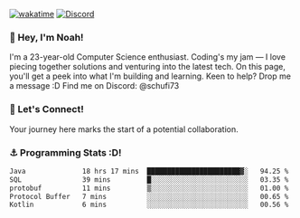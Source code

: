 [![wakatime](https://wakatime.com/badge/user/018b5c7c-fde2-4105-aa96-f5c758abb0a2.svg)](https://wakatime.com/@018b5c7c-fde2-4105-aa96-f5c758abb0a2)
[![Discord](https://img.shields.io/badge/Discord-5865F2?style=flat&logo=discord&logoColor=white)](https://discord.gg/eAW8AGXaGu)



### 👋 Hey, I'm Noah!
I'm a 23-year-old Computer Science enthusiast. Coding's my jam — I love piecing together solutions and venturing into the latest tech. On this page, you'll get a peek into what I'm building and learning. Keen to help? Drop me a message :D 
Find me on Discord: @schufi73

### 🤝 Let's Connect!
Your journey here marks the start of a potential collaboration.

### ⚓ Programming Stats :D!
<!--START_SECTION:waka-->

```txt
Java              18 hrs 17 mins  ███████████████████████▓░   94.25 %
SQL               39 mins         █░░░░░░░░░░░░░░░░░░░░░░░░   03.35 %
protobuf          11 mins         ▒░░░░░░░░░░░░░░░░░░░░░░░░   01.00 %
Protocol Buffer   7 mins          ░░░░░░░░░░░░░░░░░░░░░░░░░   00.65 %
Kotlin            6 mins          ░░░░░░░░░░░░░░░░░░░░░░░░░   00.56 %
```

<!--END_SECTION:waka-->
